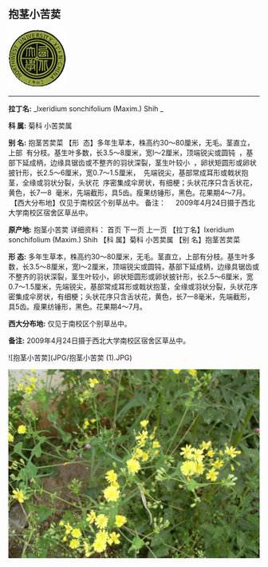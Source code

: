 ## 抱茎小苦荬

![西北大学校园网络植物志](JPG/nwu.gif)

---

**拉丁名:**  _Ixeridium sonchifolium (Maxim.) Shih _

**科 属:** 菊科 小苦荬属

**别 名:** 抱茎苦荬菜
【形  态】多年生草本，株高约30～80厘米，无毛。茎直立，上部
 有分枝。基生叶多数，长3.5～8厘米，宽l～2厘米，顶端锐尖或圆钝
 ，基部下延成柄，边缘具锯齿或不整齐的羽状深裂，茎生叶较小
 ，卵状矩圆形或卵状披针形，长2.5～6厘米，宽0.7～1.5厘米，
 先端锐尖，基部常成耳形或戟状抱茎，全缘或羽状分裂，头状花
 序密集成伞房状，有细梗；头状花序只含舌状花，黄色，长7一8
 毫米，先端截形，具5齿。瘦果纺锤形，黑色。花果期4～7月。
 【西大分布地】仅见于南校区个别草丛中。
备注：
    2009年4月24日摄于西北大学南校区宿舍区草丛中。

**原产地:** 抱茎小苦荬
详细资料： 首页 下一页 上一页
【拉丁名】Ixeridium sonchifolium (Maxim.) Shih 
【科 属】菊科 小苦荬属
【别 名】抱茎苦荬菜

**形  态:** 多年生草本，株高约30～80厘米，无毛。茎直立，上部有分枝。基生叶多数，长3.5～8厘米，宽l～2厘米，顶端锐尖或圆钝，基部下延成柄，边缘具锯齿或不整齐的羽状深裂，茎生叶较小，卵状矩圆形或卵状披针形，长2.5～6厘米，宽0.7～1.5厘米，先端锐尖，基部常成耳形或戟状抱茎，全缘或羽状分裂，头状花序密集成伞房状，有细梗；头状花序只含舌状花，黄色，长7一8毫米，先端截形，具5齿。瘦果纺锤形，黑色。花果期4～7月。

**西大分布地:** 仅见于南校区个别草丛中。

**备注:** 2009年4月24日摄于西北大学南校区宿舍区草丛中。

![抱茎小苦荬](JPG/抱茎小苦荬 (1).JPG) 

![抱茎小苦荬](JPG/抱茎小苦荬.JPG) 

